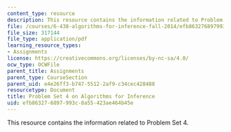 ```yaml
---
content_type: resource
description: This resource contains the information related to Problem Set 4.
file: /courses/6-438-algorithms-for-inference-fall-2014/efb863276897993c8a55423ae464b45e_MIT6_438F14_ps4.pdf
file_size: 317144
file_type: application/pdf
learning_resource_types:
- Assignments
license: https://creativecommons.org/licenses/by-nc-sa/4.0/
ocw_type: OCWFile
parent_title: Assignments
parent_type: CourseSection
parent_uid: e4e26ff3-b747-5512-2af9-c34cec428488
resourcetype: Document
title: Problem Set 4 on Algorithms for Inference
uid: efb86327-6897-993c-8a55-423ae464b45e
---
```

This resource contains the information related to Problem Set 4.